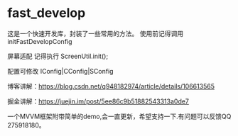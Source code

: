 # fast_develop

这是一个快速开发库，封装了一些常用的方法。
使用前记得调用 initFastDevelopConfig

屏幕适配 记得执行
ScreenUtil.init();

配置可修改
IConfig|CConfig|SConfig

博客讲解：https://blog.csdn.net/q948182974/article/details/106613565

掘金讲解：https://juejin.im/post/5ee86c9b51882543313a0de7

一个MVVM框架附带简单的demo,会一直更新，希望支持一下.有问题可以反馈QQ 275918180。
